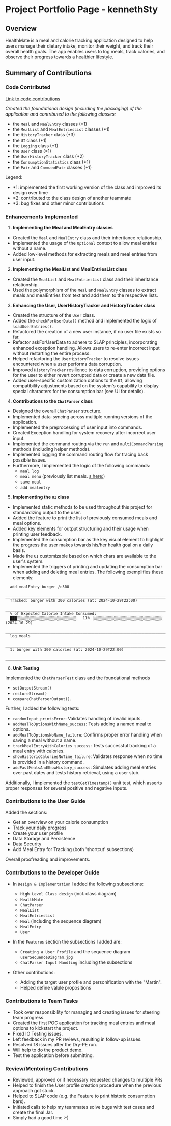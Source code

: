 # Project Portfolio Page - kennethSty

## Overview
HealthMate is a meal and calorie tracking application designed to help users manage their dietary intake, 
monitor their weight, and track their overall health goals. 
The app enables users to log meals, track calories, and observe their progress towards a healthier lifestyle.

## Summary of Contributions

### Code Contributed
[Link to code contributions](https://nus-cs2113-ay2425s1.github.io/tp-dashboard/?search=Kenneth&sort=groupTitle&sortWithin=title&timeframe=commit&mergegroup=&groupSelect=groupByRepos&breakdown=true&checkedFileTypes=docs~functional-code~test-code~other&since=2024-09-20&tabOpen=true&tabType=authorship&tabAuthor=kennethSty&tabRepo=AY2425S1-CS2113-W12-1%2Ftp%5Bmaster%5D&authorshipIsMergeGroup=false&authorshipFileTypes=docs~functional-code~test-code~other&authorshipIsBinaryFileTypeChecked=false&authorshipIsIgnoredFilesChecked=false)

*Created the foundational design (including the packaging) of the application and contributed to the following classes:*
  - the `Meal` and `MealEntry` classes (*1)
  - the `MealList` and `MealEntriesList` classes (*1)
  - the `HistoryTracker` class (*3)
  - the `UI` class (*1)
  - the `Logging` class (*1)
  - the `User` class (*1)
  - the `UserHistoryTracker` class (*2)
  - the `ConsumptionStatistics` class (*1)
  - the `Pair` and `CommandPair` classes (*1)

Legend: 
- *1: implemented the first working version of the class and improved its design over time
- *2: contributed to the class design of another teammate
- *3: bug fixes and other minor contributions

### Enhancements Implemented
1. **Implementing the Meal and MealEntry classes**
* Created the `Meal` and `MealEntry` class and their inheritance relationship.  
* Implemented the usage of the `Optional` context to allow meal entries without a name.
* Added low-level methods for extracting meals and meal entries from user input. 

2. **Implementing the MealList and MealEntriesList class**
* Created the `MealList` and `MealEntriesList` class and their inheritance relationship.
* Used the polymorphism of the `Meal` and `MealEntry` classes to extract meals and mealEntries from text and add them to the respective lists.

3. **Enhancing the User, UserHistoryTracker and HistoryTracker class**
* Created the structure of the `User` class.
* Added the `checkForUserData()` method and implemented the logic of `loadUserEntries()`.  
* Refactored the creation of a new user instance, if no user file exists so far.
* Refactor askForUserData to adhere to SLAP principles, incorporating enhanced exception handling. 
Allows users to re-enter incorrect input without restarting the entire process.
* Helped refactoring the `UserHistoryTracker` to resolve issues encountered when a user performs data corruption. 
* Improved `HistoryTracker` resilience to data corruption, providing options for the user to either revert corrupted data or create a new data file. 
* Added user-specific customization options to the `UI`, allowing compatibility adjustments based on the system's capability to display special characters for the consumption bar (see UI for details).

4. **Contributions to the `ChatParser` class**
* Designed the overall `ChatParser` structure.
* Implemented data-syncing across multiple running versions of the application.
* Implemented the preprocessing of user input into commands.
* Created Exception handling for system recovery after incorrect user input.
* Implemented the command routing via the `run` and `multiCommandParsing` methods (including helper methods).
* Implemented logging the command routing flow for tracing back possible issues.
* Furthermore, I implemented the logic of the following commands:
  - `meal log`
  - `meal menu` (previously list meals. [s here:](https://github.com/nus-cs2113-AY2425S1/tp/commit/e327b5ac406777e57f70f0014db46927f7d51d32#diff-44f81584378b70dc571d0791db08ade270cd1e700ad47c561c9a85bbe10b46ebR18))
  - `save meal`
  - `add mealentry`

5. **Implementing the `UI` class**
* Implemented static methods to be used throughout this project for standardizing output to the user. 
* Added the feature to print the list of previously consumed meals and meal options.
* Added key elements for output structuring and their usage when printing user feedback.
* Implemented the consumption bar as the key visual element to highlight the progress the user makes towards his/her health goal on a daily basis.
* Made the `UI` customizable based on which chars are available to the user's system.
* Implemented the triggers of printing and updating the consumption bar when adding and deleting meal entries.
The following exemplifies these elements: 
```
  add mealEntry burger /c300
  _____________________________________________________________________________
  Tracked: burger with 300 calories (at: 2024-10-29T22:00)
  _____________________________________________________________________________
  % of Expected Calorie Intake Consumed:
  ███░░░░░░░░░░░░░░░░░░░░░░░░░░|  11% |░░░░░░░░░░░░░░░░░░░░░░░░░░░░░░ (2024-10-29)
  _____________________________________________________________________________
  log meals
  _____________________________________________________________________________
  1: burger with 300 calories (at: 2024-10-29T22:00)
  _____________________________________________________________________________
```

6. **Unit Testing**

Implemented the `ChatParserTest` class and the foundational methods 
- `setOutputStream()`
- `restoreStream()`
- `compareChatParserOutput()`.

Further, I added the following tests:
- `randomInput_printsError`: Validates handling of invalid inputs.
- `addMealToOptionsWithName_success`: Tests adding a named meal to options.
- `addMealToOptionsNoName_failure`: Confirms proper error handling when saving a meal without a name.
- `trackMealEntryWithCalories_success`: Tests successful tracking of a meal entry with calories.
- `showHistoricCaloriesNoTime_failure`: Validates response when no time is provided in a history command.
- `addPastMealsAndShowHistory_success`: Simulates adding meal entries over past dates 
and tests history retrieval, using a user stub.

Additionally, I implemented the `testGetTimestamp()` unit test, 
which asserts proper responses for several positive and negative inputs.

### Contributions to the User Guide
Added the sections:
- Get an overview on your calorie consumption 
- Track your daily progress
- Create your user profile
- Data Storage and Persistence
- Data Security
- Add Meal Entry for Tracking (both 'shortcut' subsections)

Overall proofreading and improvements.

  
### Contributions to the Developer Guide
* In `Design & Implementation` I added the following subsections:
  - `High Level Class design` (incl. class diagram)
  - `HealthMate`
  - `ChatParser`
  - `MealList`
  - `MealEntriesList`
  - `Meal` (including the sequence diagram)
  - `MealEntry`
  - `User`

* In the `Features` section the subsections I added are:
  - `Creating a User Profile` and the sequence diagram `userSequenceDiagram.jpg`
  - `ChatParser Input Handling` including the subsections
* Other contributions:
  - Adding the target user profile and personification with the "Martin".
  - Helped define valule propositions

### Contributions to Team Tasks
* Took over responsibility for managing and creating issues for steering team progress.
* Created the first POC application for tracking meal entries and meal options to kickstart the project. 
* Fixed IO Testing issues.
* Left feedback in my PR reviews, resulting in follow-up issues.
* Resolved 18 issues after the Dry-PE run.
* Will help to do the product demo.
* Test the application before submitting.

### Review/Mentoring Contributions
* Reviewed, approved or if necessary requested changes to multiple PRs
* Helped to finish the User profile creation procedure when the previous approach got stuck.
* Helped to SLAP code (e.g. the Feature to print historic consumption bars).
* Initiated calls to help my teammates solve bugs with test cases and create the final Jar.
* Simply had a good time :-) 
